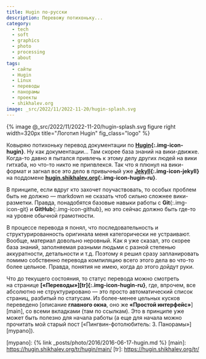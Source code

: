 ```yaml
---
title: Hugin по-русски
description: Перевожу потихоньку...
category:
  - tech
  - soft
  - graphics
  - photo
  - processing
  - about
tags:
  - сайты
  - Hugin
  - Linux
  - переводы
  - панорамы
  - проекты
  - shikhalev.org
image: _src/2022/11/2022-11-20/hugin-splash.svg
---
```

{% image @_src/2022/11/2022-11-20/hugin-splash.svg figure right width=320px title="Логотип Hugin" fig_class="logo" %}

Ковыряю потихоньку перевод документации по **[Hu­gin][hugin]{:.img-icon-hugin}**. Ну как документации... Там скорее база знаний
на ви­ки-движке. Когда-то давно я пытался привлечь к это­му делу других людей на ви­ки гитхаба, но что-то никто не приnвлек­ся.
Так что я плюнул на ви­ки-формат и загнал все это дело в при­выч­ный уже **[Jekyll][jekyll]{:.img-icon-jekyll}** на под­до­ме­не
**[hugin.shikhalev.org][hugin-ru]{:.img-icon-hugin-ru}**.

В прин­ци­пе, если вдруг кто захочет поучаствовать, то особых проблем быть не долж­но — markdown не сказать чтоб сильно сложнее
вики-разметки. Прав­да, понадобятся базовые навыки работы с **Git**{:.img-icon-git} и **GitHub**{:.img-icon-github}, но это сейчас
должно быть где-то на уров­не обычной грамотности.

В процессе перевода я понял, что последовательность и структурированность оригинала меня категорически не ус­т­ра­и­ва­ют.
Вообще, материал довольно неровный. Как я уже сказал, это скорее база знаний, заполняемая разными людьми с раз­ной степенью
аккуратности, детальности и т.д. Поэтому я решил сразу запланировать помимо собственно перевода компиляцию всего этого дела
во что-то более цельное. Правда, понятия не имею, когда до это­го дойдут руки.

Что до текущего состояния, то статус перевода можно смотреть на странице **[«Переводы»][tr]{:.img-icon-hugin-ru}**, где, впрочем, все
абсолютно не струк­ту­ри­ро­ва­но — это просто автоматический список страниц, разбитый по ста­ту­сам. Из более-менее цельных кусков
переведено [описание **главного окна**, оно же **«Простой интерфейс»**][main], со все­ми вкладками (там по ссылкам). Это в прин­ци­пе
уже может быть полезно для на­ча­ла работы (а еще для начала можно прочитать мой старый пост [«Пингвин-фо­то­лю­би­тель: 3. Па­но­ра­мы»][mypano]).

[hugin-ru]: https://hugin.shikhalev.org
[hugin]: https://hugin.sourceforge.io/
[jekyll]: https://jekyllrb.com/
[mypano]: {% link _posts/photo/2016/2016-06-17-hugin.md %}
[main]: https://hugin.shikhalev.org/tr/hugin/main/
[tr]: https://hugin.shikhalev.org/tr/
